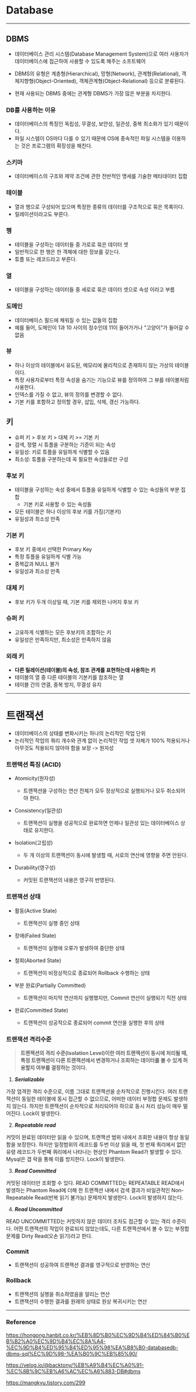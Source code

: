 # Database

---

## DBMS

* 데이터베이스 관리 시스템(Database Management System)으로 여러 사용자가 데이터베이스에 접근하여 사용할 수 있도록 해주는 소프트웨어


* DBMS의 유형은 계층형(Hierarchical), 망형(Network), 관계형(Relational), 객체지향형(Object-Oriented), 객체관계형(Object-Relational) 등으로 분류된다.


* 현재 사용되는 DBMS 중에는 관계형 DBMS가 가장 많은 부분을 차지한다.


### DB를 사용하는 이유

* 데이터베이스의 특징인 독립성, 무결성, 보안성, 일관성, 중복 최소화가 있기 때문이다.
* 파일 시스템이 OS마다 다를 수 있기 때문에 OS에 종속적인 파일 시스템을 이용하는 것은 프로그램의 확장성을 해친다.

### 스키마

* 데이터베이스의 구조와 제약 조건에 관한 전반적인 명세를 기술한 메타데이터 집합

### 테이블

* 열과 행으로 구성되어 있으며 특정한 종류의 데이터를 구조적으로 묶은 목록이다.
* 릴레이션이라고도 부른다.

### 행

* 테이블을 구성하는 데이터들 중 가로로 묶은 데이터 셋
* 일반적으로 한 행은 한 객체에 대한 정보를 갖는다.
* 튜플 또는 레코드라고 부른다.

### 열

* 테이블을 구성하는 데이터들 중 세로로 묶은 데이터 셋으로 속성 이라고 부름

### 도메인

* 데이터베이스 필드에 채워질 수 있는 값들의 집합
* 예를 들어, 도메인이 1과 10 사이의 정수인데 11이 들어가거나 "고양이"가 들어갈 수 없음

### 뷰

* 하나 이상의 테이블에서 유도된, 메모리에 물리적으로 존재하지 않는 가상의 테이블이다.
* 특정 사용자로부터 특정 속성을 숨기는 기능으로 뷰를 정의하여 그 뷰를 테이블처럼 사용한다.
* 인덱스를 가질 수 없고, 뷰의 정의를 변경할 수 없다.
* 기본 키를 포함하고 정의할 경우, 삽입, 삭제, 갱신 가능하다.

## 키

* 슈퍼 키 > 후보 키 > 대체 키 >= 기본 키
* 검색, 정렬 시 튜플을 구분하는 기준이 되는 속성
* 유일성: 키로 튜플을 유일하게 식별할 수 있음
* 최소성: 튜플을 구분하는데 꼭 필요한 속성들로만 구성

### 후보 키

* 테이블을 구성하는 속성 중에서 튜플을 유일하게 식별할 수 있는 속성들의 부분 집합
  * 기본 키로 사용할 수 있는 속성들
* 모든 테이블은 하나 이상의 후보 키를 가짐(기본키)
* 유일성과 최소성 만족

### 기본 키

* 후보 키 중에서 선택한 Primary Key
* 특정 튜플을 유일하게 식별 가능
* 중복값과 NULL 불가
* 유일성과 최소성 만족

### 대체 키

* 후보 키가 두개 이상일 때, 기본 키를 제외한 나머지 후보 키

### 슈퍼 키

* 고유하게 식별하는 모든 후보키의 조합하는 키
* 유일성은 만족하지만, 최소성은 만족하지 않음

### 외래 키

* **다른 릴레이션(테이블)의 속성, 참조 관계를 표현하는데 사용하는 키**
* 테이블의 열 중 다른 테이블의 기본키를 참조하는 열
* 테이블 간의 연결, 중복 방지, 무결성 유지

---

# 트랜잭션

* 데이터베이스의 상태를 변화시키는 하나의 논리적인 작업 단위
* 논리적인 작업의 쿼리 개수와 관계 없이 논리적인 작업 셋 자체가 100% 적용되거나 아무것도 적용되지 않아야 함을 보장 -> 원자성

### 트랜택션 특징 (ACID)

* Atomicity(원자성)
  * 트랜잭션을 구성하는 연산 전체가 모두 정상적으로 실행되거나 모두 취소되어야 한다.
  

* Consistency(일관성)
  * 트랜잭션이 실행을 성공적으로 완료하면 언제나 일관성 있는 데이터베이스 상태로 유지한다.


* Isolation(고립성)
  * 두 개 이상의 트랜잭션이 동시에 발생할 때, 서로의 연산에 영향을 주면 안된다.


* Durability(영구성)
  * 커밋된 트랜잭션의 내용은 영구히 반영된다.


### 트랜잭션 상태

* 활동(Active State)
  * 트랜잭션이 실행 중인 상태


* 장애(Failed State)
  * 트랜잭션이 실행에 오류가 발생하여 중단한 상태


* 철회(Aborted State)
  * 트랜잭션이 비정상적으로 종료되어 Rollback 수행하는 상태


* 부분 완료(Partially Committed)
  * 트랜잭션이 마지막 연산까지 실행했지만, Commit 연산이 실행되기 직전 상태


* 완료(Committed State)
  * 트랜잭션이 성공적으로 종료되어 commit 연산을 실행한 후의 상태

### 트랜잭션 격리수준

> **트랜잭션의 격리 수준(Isolation Level)이란 여러 트랜잭션이 동시에 처리될 때, 특정 트랜잭션이 다른 트랜잭션에서 변경하거나 조회하는 데이터를 
> 볼 수 있게 허용할지 여부를 결정하는 것이다.**

1. _**Serializable**_

가장 엄격한 격리 수준으로, 이름 그대로 트랜잭션을 순차적으로 진행시킨다. 여러 트랜잭션이 동일한 테이블에 동시 접근할 수 없으므로, 어떠한 데이터
부정합 문제도 발생하지 않는다. 하지만 트랜잭션이 순차적으로 처리되어야 하므로 동시 처리 성능이 매우 떨어진다.
Lock이 발생한다.

2. **_Repeatable read_**

커밋이 완료된 데이터만 읽을 수 있으며, 트랜잭션 범위 내에서 조회한 내용이 항상 동일함을 보장한다. 하지만 일정범위의 레코드를 두번 이상 읽을 때,
첫 번재 쿼리에서 없던 유령 레코드가 두번째 쿼리에서 나타나는 현상인 Phantom Read가 발생할 수 있다. Mysql은 갭 락을 통해 이를 방지한다.
Lock이 발생한다.

3. **_Read Committed_**

커밋된 데이터만 조회할 수 있다. READ COMMITTED는 REPEATABLE READ에서 발생하는 Phantom Read에 더해
한 트랜잭션 내에서 검색 결과가 비일관적인 Non-Repeatable Read(반복 읽기 불가능) 문제까지 발생한다.
Lock이 발생하지 않는다.

4. **_Read Uncommitted_**

READ UNCOMMITTED는 커밋하지 않은 데이터 조차도 접근할 수 있는 격리 수준이다. 어떤 트랜잭션의 작업이 완료되지 않았는데도, 다른 트랜잭션에서 볼 수 있는 부정합 문제를 Dirty Read(오손 읽기)라고 한다.

### Commit

* 트랜잭션이 성공하여 트랜잭션 결과를 영구적으로 반영하는 연산

### Rollback

* 트랜잭션의 실행을 취소하였음을 알리는 연산
* 트랜잭션이 수행한 결과를 원래의 상태로 원상 복귀시키는 연산

___

### Reference

https://hongong.hanbit.co.kr/%EB%8D%B0%EC%9D%B4%ED%84%B0%EB%B2%A0%EC%9D%B4%EC%8A%A4-%EC%9D%B4%ED%95%B4%ED%95%98%EA%B8%B0-databasedb-dbms-sql%EC%9D%98-%EA%B0%9C%EB%85%90/

https://velog.io/@backtony/%EB%A9%B4%EC%A0%91-%EC%8B%9C%EB%A6%AC%EC%A6%883-DB#dbms

https://mangkyu.tistory.com/299